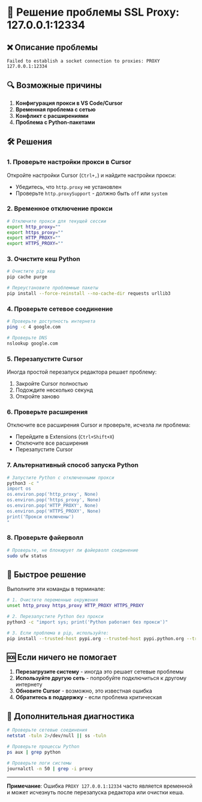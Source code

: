 # 🔧 Решение проблемы SSL Proxy: 127.0.0.1:12334

## ❌ Описание проблемы
```
Failed to establish a socket connection to proxies: PROXY 127.0.0.1:12334
```

## 🔍 Возможные причины

1. **Конфигурация прокси в VS Code/Cursor**
2. **Временная проблема с сетью**
3. **Конфликт с расширениями**
4. **Проблема с Python-пакетами**

## 🛠️ Решения

### 1. Проверьте настройки прокси в Cursor
Откройте настройки Cursor (`Ctrl+,`) и найдите настройки прокси:
- Убедитесь, что `http.proxy` не установлен
- Проверьте `http.proxySupport` - должно быть `off` или `system`

### 2. Временное отключение прокси
```bash
# Отключите прокси для текущей сессии
export http_proxy=""
export https_proxy=""
export HTTP_PROXY=""
export HTTPS_PROXY=""
```

### 3. Очистите кеш Python
```bash
# Очистите pip кеш
pip cache purge

# Переустановите проблемные пакеты
pip install --force-reinstall --no-cache-dir requests urllib3
```

### 4. Проверьте сетевое соединение
```bash
# Проверьте доступность интернета
ping -c 4 google.com

# Проверьте DNS
nslookup google.com
```

### 5. Перезапустите Cursor
Иногда простой перезапуск редактора решает проблему:
1. Закройте Cursor полностью
2. Подождите несколько секунд
3. Откройте заново

### 6. Проверьте расширения
Отключите все расширения Cursor и проверьте, исчезла ли проблема:
- Перейдите в Extensions (`Ctrl+Shift+X`)
- Отключите все расширения
- Перезапустите Cursor

### 7. Альтернативный способ запуска Python
```bash
# Запустите Python с отключенными прокси
python3 -c "
import os
os.environ.pop('http_proxy', None)
os.environ.pop('https_proxy', None)
os.environ.pop('HTTP_PROXY', None)
os.environ.pop('HTTPS_PROXY', None)
print('Прокси отключены')
"
```

### 8. Проверьте файерволл
```bash
# Проверьте, не блокирует ли файерволл соединение
sudo ufw status
```

## 🔄 Быстрое решение
Выполните эти команды в терминале:

```bash
# 1. Очистите переменные окружения
unset http_proxy https_proxy HTTP_PROXY HTTPS_PROXY

# 2. Перезапустите Python без прокси
python3 -c "import sys; print('Python работает без прокси')"

# 3. Если проблема в pip, используйте:
pip install --trusted-host pypi.org --trusted-host pypi.python.org --trusted-host files.pythonhosted.org <package_name>
```

## 🆘 Если ничего не помогает

1. **Перезагрузите систему** - иногда это решает сетевые проблемы
2. **Используйте другую сеть** - попробуйте подключиться к другому интернету
3. **Обновите Cursor** - возможно, это известная ошибка
4. **Обратитесь в поддержку** - если проблема критическая

## 📝 Дополнительная диагностика
```bash
# Проверьте сетевые соединения
netstat -tuln 2>/dev/null || ss -tuln

# Проверьте процессы Python
ps aux | grep python

# Проверьте логи системы
journalctl -n 50 | grep -i proxy
```

---
**Примечание**: Ошибка `PROXY 127.0.0.1:12334` часто является временной и может исчезнуть после перезапуска редактора или очистки кеша.